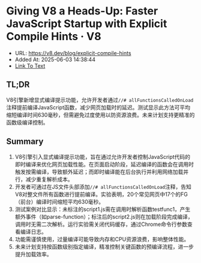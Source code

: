 # Giving V8 a Heads-Up: Faster JavaScript Startup with Explicit Compile Hints · V8
- URL: https://v8.dev/blog/explicit-compile-hints
- Added At: 2025-06-03 14:38:44
- [Link To Text](2025-06-03-giving-v8-a-heads-up-faster-javascript-startup-with-explicit-compile-hints-·-v8_raw.md)

## TL;DR


V8引擎新增显式编译提示功能，允许开发者通过`//# allFunctionsCalledOnLoad`注释提前编译JavaScript函数，减少网页加载时的延迟。测试显示此方法可平均缩短编译时间630毫秒，但需避免过度使用以防资源浪费。未来计划支持更精准的函数级编译控制。

## Summary


1. V8引擎引入显式编译提示功能，旨在通过允许开发者控制JavaScript代码的即时编译来优化网页加载性能。在页面启动阶段，延迟编译的函数会在调用时触发按需编译，导致额外延迟；而即时编译能在后台执行并利用网络加载并行，减少重复解析成本。  
2. 开发者可通过在JS文件头部添加`//# allFunctionsCalledOnLoad`注释，告知V8对整文件所有函数进行提前编译。实验表明，20个常见网页中17个的FG（前台）编译时间缩短平均630毫秒。  
3. 测试案例对比显示：未标注的script1.js需在调用时解析函数testfunc1，产生额外事件（如parse-function）；标注后的script2.js则在加载阶段完成编译，调用时无需二次解析。运行实验需关闭代码缓存，通过Chrome命令行参数查看编译日志。  
4. 功能需谨慎使用，过量编译可能导致内存和CPU资源浪费，影响整体性能。  
5. 未来计划支持按函数级别指定编译，精准控制关键函数的预编译流程，进一步提升加载效率。

